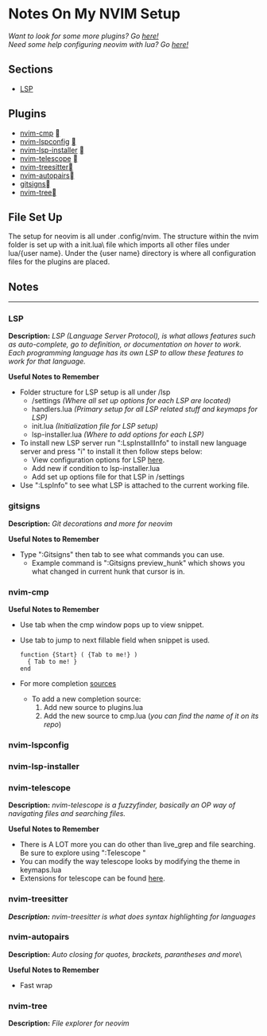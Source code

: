 # Notes On My NVIM Setup

*Want to look for some more plugins? Go [here!](https://github.com/rockerBOO/awesome-neovim)*\
*Need some help configuring neovim with lua? Go [here!](https://github.com/nanotee/nvim-lua-guide)*

## Sections

- [LSP](#lsp)

## Plugins
- [nvim-cmp](#nvim-cmp) [](https://github.com/hrsh7th/nvim-cmp)
- [nvim-lspconfig](#nvim-lspconfig) [](https://github.com/neovim/nvim-lspconfig)
- [nvim-lsp-installer](#nvim-lsp-installer) [](https://github.com/williamboman/nvim-lsp-installer)
- [nvim-telescope](#nvim-telescope) [](https://github.com/nvim-telescope/telescope.nvim)
- [nvim-treesitter](#nvim-treesitter)[](https://github.com/nvim-treesitter/nvim-treesitter)
- [nvim-autopairs](#nvim-autopairs)[](https://github.com/windwp/nvim-autopairs)
- [gitsigns](#gitsigns)[](https://github.com/lewis6991/gitsigns.nvim)
- [nvim-tree](#nvim-tree)[](https://github.com/kyazdani42/nvim-tree.lua)
  
## File Set Up
The setup for neovim is all under .config/nvim. The structure within the nvim folder is set up with a init.lua\ 
file which imports all other files under lua/{user name}. Under the {user name} directory is where all configuration\
files for the plugins are placed.

## Notes
---
### LSP
**Description:**
*LSP (Language Server Protocol), is what allows features such as auto-complete, go to definition, or documentation on hover to work. Each programming language has its own LSP to allow these features to work for that language.*

**Useful Notes to Remember**  
- Folder structure for LSP setup is all under /lsp
  - /settings *(Where all set up options for each LSP are located)*
  - handlers.lua *(Primary setup for all LSP related stuff and keymaps for LSP)*
  - init.lua *(Initialization file for LSP setup)*
  - lsp-installer.lua *(Where to add options for each LSP)*
- To install new LSP server run ":LspInstallInfo" to install new language server and press "i" to install it then follow steps below:
  - View configuration options for LSP [here](https://github.com/neovim/nvim-lspconfig/blob/master/doc/server_configurations.md).
  - Add new if condition to lsp-installer.lua
  - Add set up options file for that LSP in /settings
- Use ":LspInfo" to see what LSP is attached to the current working file.

### gitsigns
**Description:**
*Git decorations and more for neovim*

**Useful Notes to Remember**
- Type ":Gitsigns" then tab to see what commands you can use.
  - Example command is ":Gitsigns preview_hunk" which shows you what changed in current hunk that cursor is in.

### nvim-cmp
**Useful Notes to Remember**
- Use tab when the cmp window pops up to view snippet.
- Use tab to jump to next fillable field when snippet is used.

  ```
  function {Start} ( {Tab to me!} )
    { Tab to me! }
  end
  ```

- For more completion [sources](https://github.com/hrsh7th/nvim-cmp/wiki/List-of-sources)
  - To add a new completion source:
    1. Add new source to plugins.lua
    2. Add the new source to cmp.lua (*you can find the name of it on its repo*)

### nvim-lspconfig

### nvim-lsp-installer

### nvim-telescope
**Description:**
*nvim-telescope is a fuzzyfinder, basically an OP way of navigating files and searching files.*

**Useful Notes to Remember**
- There is A LOT more you can do other than live_grep and file searching. Be sure to explore using ":Telescope <tab>"
- You can modify the way telescope looks by modifying the theme in keymaps.lua
- Extensions for telescope can be found [here](https://github.com/nvim-telescope/telescope.nvim/wiki/Extensions).

### nvim-treesitter
***Description:***
*nvim-treesitter is what does syntax highlighting for languages*

### nvim-autopairs
**Description:**
*Auto closing for quotes, brackets, parantheses and more*\

**Useful Notes to Remember**
- Fast wrap

### nvim-tree
**Description:**
*File explorer for neovim*




